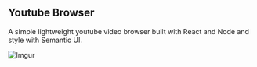 
## Youtube Browser

A simple lightweight youtube video browser built with React and Node and style with Semantic UI.

![Imgur](https://i.imgur.com/JHEq9Ud.png)
